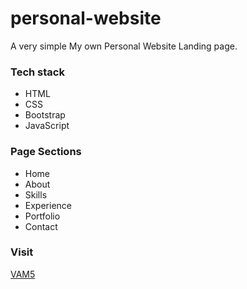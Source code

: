 # personal-website
A very simple My own Personal Website Landing page.

### Tech stack
* HTML
* CSS
* Bootstrap
* JavaScript

### Page Sections
* Home
* About
* Skills
* Experience
* Portfolio
* Contact

### Visit
[VAM5](http://www.vam5ltd.ml)
